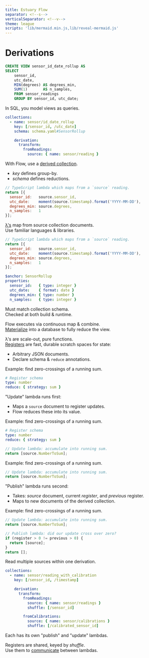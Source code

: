 ```yaml
---
title: Estuary Flow
separator: <!--s-->
verticalSeparator: <!--v-->
theme: league
scripts: 'lib/mermaid.min.js,lib/reveal-mermaid.js'
---
```


# Derivations

<!--s-->

```SQL
CREATE VIEW sensor_id_date_rollup AS
SELECT
    sensor_id,
    utc_date,
    MIN(degrees) AS degrees_min,
    SUM(1)       AS n_samples,
    FROM sensor_readings
    GROUP BY sensor_id, utc_date;
```

In SQL, you model views as queries.

<!--s-->

```yaml
collections:
  - name: sensor/id_date_rollup
    key: [/sensor_id, /utc_date]
    schema: schema.yaml#SensorRollup

    derivation:
      transform:
        fromReadings:
          source: { name: sensor/reading }
```

With Flow, use a [derived collection](https://estuary.readthedocs.io/en/latest/docs/concepts.html#derivations).
* _key_ defines group-by.
* _schema_ defines reductions.

<!--s-->
<!-- .slide: data-auto-animate -->

```JavaScript
// TypeScript lambda which maps from a `source` reading.
return [{
  sensor_id:   source.sensor_id,
  utc_date:    moment(source.timestamp).format('YYYY-MM-DD'),
  degrees_min: source.degrees,
  n_samples:   1
}];
```

[λ's](https://estuary.readthedocs.io/en/latest/docs/concepts.html#lambdas) map from source collection documents.<br>
Use familiar languages & libraries.

<!--s-->
<!-- .slide: data-auto-animate -->

```JavaScript
// TypeScript lambda which maps from a `source` reading.
return [{
  sensor_id:   source.sensor_id,
  utc_date:    moment(source.timestamp).format('YYYY-MM-DD'),
  degrees_min: source.degrees,
  n_samples:   1
}];
```

```yaml
$anchor: SensorRollup
properties:
  sensor_id:   { type: integer }
  utc_date:    { format: date }
  degrees_min: { type: number }
  n_samples:   { type: integer }
```

Must match collection schema.<br>
Checked at both build & runtime.

<!--s-->

Flow executes via continuous map & combine.<br>
[Materialize](https://estuary.readthedocs.io/en/latest/docs/concepts.html#materializations) into a database to fully reduce the view.

<!--s-->

λ's are scale-out, pure functions.<br>
[Registers](https://estuary.readthedocs.io/en/latest/docs/concepts.html#registers) are fast, durable scratch spaces for state:

* Arbitrary JSON documents.
* Declare schema & ``reduce`` annotations.

<!--s-->
<!-- .slide: data-auto-animate -->

Example: find zero-crossings of a running sum.

```YAML
# Register schema
type: number
reduce: { strategy: sum }
```

"Update" lambda runs first:<br>
- Maps a `source` document to register updates.<br>
- Flow reduces these into its value.<br>

<!--s-->
<!-- .slide: data-auto-animate -->

Example: find zero-crossings of a running sum.

```YAML
# Register schema
type: number
reduce: { strategy: sum }
```

```JavaScript
// Update lambda: accumulate into running sum.
return [source.NumberToSum];
```

<!--s-->
<!-- .slide: data-auto-animate -->

Example: find zero-crossings of a running sum.

```JavaScript
// Update lambda: accumulate into running sum.
return [source.NumberToSum];
```

"Publish" lambda runs second:<br>
- Takes: _source_ document, current _register_, and _previous_ register.
- Maps to new documents of the derived collection.<br>

<!--s-->
<!-- .slide: data-auto-animate -->

Example: find zero-crossings of a running sum.

```JavaScript
// Update lambda: accumulate into running sum.
return [source.NumberToSum];
```

```JavaScript
// Publish lambda: did our update cross over zero?
if (register > 0 != previous > 0) {
  return [source];
}
return [];
```

<!--s-->

Read multiple sources within one derivation.

```yaml [7,8,11,12]
collections:
  - name: sensor/reading_with_calibration
    key: [/sensor_id, /timestamp]

    derivation:
      transform:
        fromReadings:
          source: { name: sensor/readings }
          shuffle: [/sensor_id]

        fromCalibrations:
          source: { name: sensor/calibrations }
          shuffle: [/calibrated_sensor_id]
```

Each has its own "publish" and "update" lambdas.

<!--s-->

Registers are shared, keyed by _shuffle_.<br>
Use them to [communicate](https://estuary.readthedocs.io/en/latest/derive-patterns/README.html) between lambdas.



